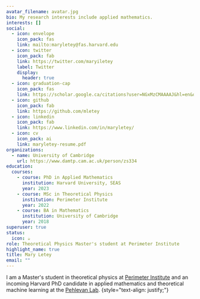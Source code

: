```yaml
---
avatar_filename: avatar.jpg
bio: My research interests include applied mathematics.
interests: []
social:
  - icon: envelope
    icon_pack: fas
    link: mailto:maryletey@fas.harvard.edu
  - icon: twitter
    icon_pack: fab
    link: https://twitter.com/maryiletey
    label: Twitter
    display:
      header: true
  - icon: graduation-cap
    icon_pack: fas
    link: https://scholar.google.ca/citations?user=NGxMzCMAAAAJ&hl=en&oi=ao
  - icon: github
    icon_pack: fab
    link: https://github.com/mletey
  - icon: linkedin
    icon_pack: fab
    link: https://www.linkedin.com/in/maryletey/
  - icon: cv
    icon_pack: ai
    link: maryletey-resume.pdf
organizations:
  - name: University of Cambridge
    url: https://www.damtp.cam.ac.uk/person/zs334
education:
  courses:
    - course: PhD in Applied Mathematics
      institution: Harvard University, SEAS
      year: 2023
    - course: MSc in Theoretical Physics
      institution: Perimeter Institute
      year: 2022
    - course: BA in Mathematics
      institution: University of Cambridge
      year: 2018
superuser: true
status:
  icon: ☕️
role: Theoretical Physics Master's student at Perimeter Institute
highlight_name: true
title: Mary Letey
email: ""
---
```

I am a Master's student in theoretical physics at [Perimeter Institute](https://perimeterinstitute.ca/people/mary-letey) and an incoming Harvard PhD candidate in applied mathematics and theoretical machine learning at the [Pehlevan Lab](https://pehlevan.seas.harvard.edu).
{style="text-align: justify;"}

